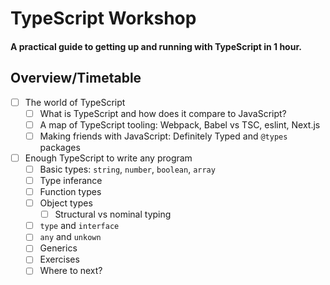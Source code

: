 # TypeScript Workshop

#### A practical guide to getting up and running with TypeScript in 1 hour.

## Overview/Timetable

- [ ] The world of TypeScript
  - [ ] What is TypeScript and how does it compare to JavaScript?
  - [ ] A map of TypeScript tooling: Webpack, Babel vs TSC, eslint, Next.js
  - [ ] Making friends with JavaScript: Definitely Typed and `@types` packages
- [ ] Enough TypeScript to write any program
  - [ ] Basic types: `string`, `number`, `boolean`, `array`
  - [ ] Type inferance
  - [ ] Function types
  - [ ] Object types
    - [ ] Structural vs nominal typing
  - [ ] `type` and `interface`
  - [ ] `any` and `unkown`
  - [ ] Generics
  - [ ] Exercises
  - [ ] Where to next?
